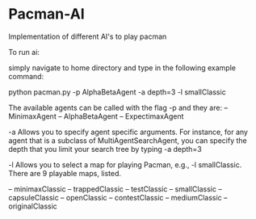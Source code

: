 # Pacman-AI
Implementation of different AI's to play pacman

To run ai: 

simply navigate to home directory and type in the following example command:

python pacman.py -p AlphaBetaAgent -a depth=3 -l smallClassic

The available agents can be called with the flag -p and they are:
– MinimaxAgent
– AlphaBetaAgent
– ExpectimaxAgent

-a Allows you to specify agent specific arguments. For instance, for any agent that is a subclass of
MultiAgentSearchAgent, you can specify the depth that you limit your search tree by typing -a
depth=3

-l Allows you to select a map for playing Pacman, e.g., -l smallClassic. There are 9 playable
maps, listed.

– minimaxClassic
– trappedClassic
– testClassic
– smallClassic
– capsuleClassic
– openClassic
– contestClassic
– mediumClassic
– originalClassic




